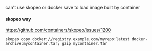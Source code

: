 can't use skopeo or docker save to load image built by container

#### skopeo way

https://github.com/containers/skopeo/issues/1200

`skopeo copy docker://registry.example.com/myrepo:latest docker-archive:mycontainer.tar; gzip mycontainer.tar`